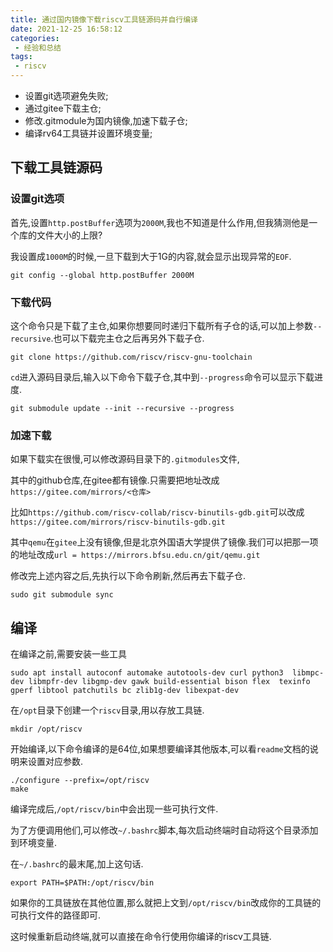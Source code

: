 ```yaml
---
title: 通过国内镜像下载riscv工具链源码并自行编译
date: 2021-12-25 16:58:12
categories:
 - 经验和总结
tags:
 - riscv
---
```


* 设置git选项避免失败;
* 通过gitee下载主仓;
* 修改.gitmodule为国内镜像,加速下载子仓;
* 编译rv64工具链并设置环境变量;

<!-- more -->

## 下载工具链源码

### 设置git选项

首先,设置`http.postBuffer`选项为`2000M`,我也不知道是什么作用,但我猜测他是一个库的文件大小的上限?

我设置成`1000M`的时候,一旦下载到大于1G的内容,就会显示出现异常的`EOF`.

```shell
git config --global http.postBuffer 2000M
```

### 下载代码

这个命令只是下载了主仓,如果你想要同时递归下载所有子仓的话,可以加上参数`--recursive`.也可以下载完主仓之后再另外下载子仓.

```shell
git clone https://github.com/riscv/riscv-gnu-toolchain
```

`cd`进入源码目录后,输入以下命令下载子仓,其中到`--progress`命令可以显示下载进度.

```shell
git submodule update --init --recursive --progress
```

### 加速下载

如果下载实在很慢,可以修改源码目录下的`.gitmodules`文件,

其中的github仓库,在gitee都有镜像.只需要把地址改成`https://gitee.com/mirrors/<仓库>`

比如`https://github.com/riscv-collab/riscv-binutils-gdb.git`可以改成`https://gitee.com/mirrors/riscv-binutils-gdb.git`

其中`qemu`在`gitee`上没有镜像,但是北京外国语大学提供了镜像.我们可以把那一项的地址改成`url = https://mirrors.bfsu.edu.cn/git/qemu.git`

修改完上述内容之后,先执行以下命令刷新,然后再去下载子仓.

```shell
sudo git submodule sync
```

## 编译

在编译之前,需要安装一些工具

```shell
sudo apt install autoconf automake autotools-dev curl python3  libmpc-dev libmpfr-dev libgmp-dev gawk build-essential bison flex  texinfo gperf libtool patchutils bc zlib1g-dev libexpat-dev
```

在`/opt`目录下创建一个`riscv`目录,用以存放工具链.

```shell
mkdir /opt/riscv
```

开始编译,以下命令编译的是64位,如果想要编译其他版本,可以看`readme`文档的说明来设置对应参数.

```shell
./configure --prefix=/opt/riscv
make 
```

编译完成后,`/opt/riscv/bin`中会出现一些可执行文件.

为了方便调用他们,可以修改`~/.bashrc`脚本,每次启动终端时自动将这个目录添加到环境变量.

在`~/.bashrc`的最末尾,加上这句话.

```shell
export PATH=$PATH:/opt/riscv/bin
```

如果你的工具链放在其他位置,那么就把上文到`/opt/riscv/bin`改成你的工具链的可执行文件的路径即可.

这时候重新启动终端,就可以直接在命令行使用你编译的riscv工具链.